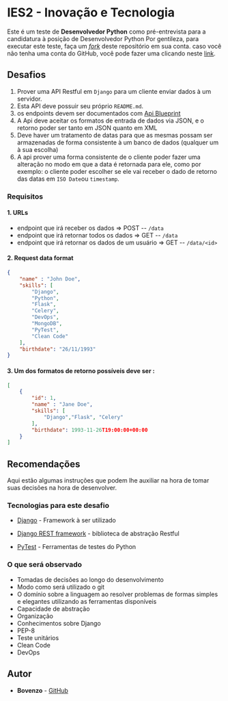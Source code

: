 # IES2 - Inovação e Tecnologia
Este é um teste de **Desenvolvedor Python** como pré-entrevista para a candidatura à posição de Desenvolvedor Python  Por gentileza, para executar este teste, faça um *[fork][fork_from_github]* deste repositório em sua conta. caso você não tenha uma conta do GitHub, você pode fazer uma clicando neste [link][create_account].

## Desafios

  1. Prover uma API Restful em `Django` para um cliente enviar dados à um servidor.
  2. Esta API deve possuir seu próprio `README.md`.
  3. os endpoints devem ser documentados com [Api Blueprint][apiblueprint]
  5. A Api deve aceitar os formatos de entrada de dados via JSON, e o retorno poder ser tanto em JSON quanto em XML
  6. Deve haver um tratamento de datas para que as mesmas possam ser armazenadas de forma consistente à um banco  de dados (qualquer um à sua escolha)
  7. A api prover uma forma consistente de o cliente poder fazer uma alteração no modo em que a data é retornada para ele, como por exemplo: o cliente poder escolher se ele vai receber o dado de retorno das datas em `ISO Date`ou `timestamp`.

### Requisitos

#### 1. URLs

  * endpoint que irá receber os dados => POST -- `/data`
  * endpoint que irá retornar todos os dados => GET -- `/data`
  * endpoint que irá retornar os dados de um usuário => GET -- `/data/<id>`
  
#### 2. Request data format
 
```json
{
	"name" : "John Doe",
	"skills": [
		"Django",
		"Python",
		"Flask",
		"Celery",
		"DevOps",
		"MongoDB",
		"PyTest",
		"Clean Code"
	],
	"birthdate": "26/11/1993"
}
```

#### 3. Um dos formatos de retorno possíveis deve ser :
 
```json
[
    {
	    "id": 1,
		"name" : "Jane Doe",
		"skills": [
			"Django","Flask", "Celery"
		],
		"birthdate": 1993-11-26T19:00:00+00:00
	}
]
```

## Recomendações

Aqui estão algumas instruções que podem lhe auxiliar na hora de tomar suas decisões na hora de desenvolver.

### Tecnologias  para este desafio


* [Django](https://www.djangoproject.com/) - Framework à ser utilizado
* [Django REST framework](http://www.django-rest-framework.org/) - biblioteca de abstração Restful

* [PyTest](https://docs.pytest.org/en/latest/) - Ferramentas de testes do Python


### O que será observado

* Tomadas de decisões ao longo do desenvolvimento
* Modo como será utilizado o git
* O domínio sobre a linguagem ao resolver problemas de formas simples e elegantes utilizando as ferramentas disponíveis
* Capacidade de abstração
* Organização
* Conhecimentos sobre Django
* PEP-8
* Teste unitários
* Clean Code
* DevOps

## Autor

* **Bovenzo**  - [GitHub](https://github.com/alissonbovenzo)

[fork_from_github]:https://github.com/ies2-dev/teste-backend-python/fork
[create_account]:https://github.com/join
[apiblueprint]:https://apiblueprint.org/